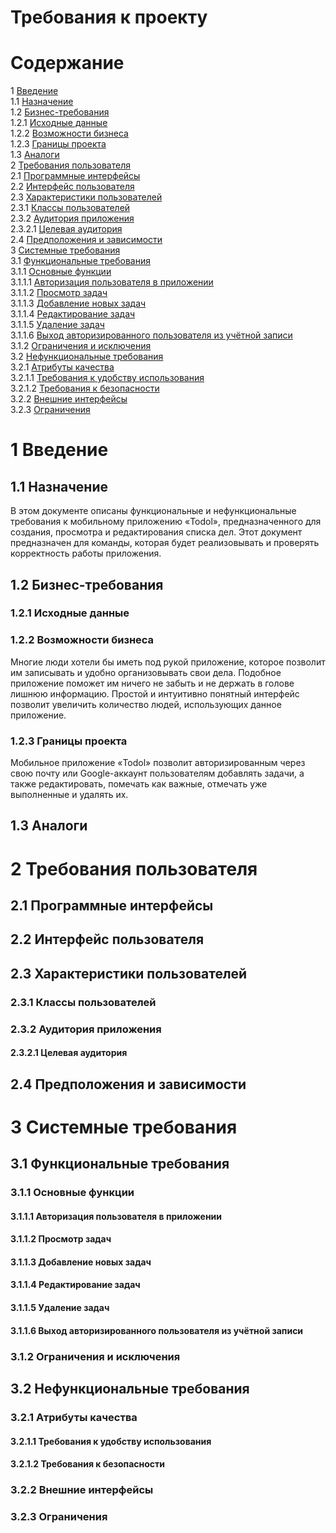 # Требования к проекту

# Содержание
1 [Введение](#intro)  
1.1 [Назначение](#appointment)  
1.2 [Бизнес-требования](#business_requirements)  
1.2.1 [Исходные данные](#initial_data)  
1.2.2 [Возможности бизнеса](#business_opportunities)  
1.2.3 [Границы проекта](#project_boundary)  
1.3 [Аналоги](#analogues)  
2 [Требования пользователя](#user_requirements)  
2.1 [Программные интерфейсы](#software_interfaces)  
2.2 [Интерфейс пользователя](#user_interface)  
2.3 [Характеристики пользователей](#user_specifications)  
2.3.1 [Классы пользователей](#user_classes)  
2.3.2 [Аудитория приложения](#application_audience)  
2.3.2.1 [Целевая аудитория](#target_audience)    
2.4 [Предположения и зависимости](#assumptions_and_dependencies)  
3 [Системные требования](#system_requirements)  
3.1 [Функциональные требования](#functional_requirements)  
3.1.1 [Основные функции](#main_functions)  
3.1.1.1 [Авторизация пользователя в приложении](#user_sign_in)  
3.1.1.2 [Просмотр задач](#tasks_view)  
3.1.1.3 [Добавление новых задач](#tasks_adding)  
3.1.1.4 [Редактирование задач](#tasks_editing)  
3.1.1.5 [Удаление задач](#tasks_deleting)  
3.1.1.6 [Выход авторизированного пользователя из учётной записи](#user_sign_out)  
3.1.2 [Ограничения и исключения](#restrictions_and_exclusions)  
3.2 [Нефункциональные требования](#non-functional_requirements)  
3.2.1 [Атрибуты качества](#quality_attributes)  
3.2.1.1 [Требования к удобству использования](#requirements_for_ease_of_use)  
3.2.1.2 [Требования к безопасности](#security_requirements)  
3.2.2 [Внешние интерфейсы](#external_interfaces)  
3.2.3 [Ограничения](#restrictions)  

<a name="intro"/>

# 1 Введение

<a name="appointment"/>

## 1.1 Назначение
В этом документе описаны функциональные и нефункциональные требования к мобильному приложению «Todol», предназначенного для создания, просмотра и редактирования списка дел. Этот документ предназначен для команды, которая будет реализовывать и проверять корректность работы приложения. 

<a name="business_requirements"/>

## 1.2 Бизнес-требования

<a name="initial_data"/>

### 1.2.1 Исходные данные

<a name="business_opportunities"/>

### 1.2.2 Возможности бизнеса
Многие люди хотели бы иметь под рукой приложение, которое позволит им записывать и удобно организовывать свои дела. Подобное приложение поможет им ничего не забыть и не держать в голове лишнюю информацию. Простой и интуитивно понятный интерфейс позволит увеличить количество людей, использующих данное приложение.

<a name="project_boundary"/>

### 1.2.3 Границы проекта
Мобильное приложение «Todol» позволит авторизированным через свою почту или Google-аккаунт пользователям добавлять задачи, а также редактировать, помечать как важные, отмечать уже выполненные и удалять их.

<a name="analogues"/>

## 1.3 Аналоги

<a name="user_requirements"/>

# 2 Требования пользователя

<a name="software_interfaces"/>

## 2.1 Программные интерфейсы
 

<a name="user_interface"/>

## 2.2 Интерфейс пользователя

<a name="user_specifications"/>

## 2.3 Характеристики пользователей

<a name="user_classes"/>

### 2.3.1 Классы пользователей

<a name="application_audience"/>

### 2.3.2 Аудитория приложения

<a name="target_audience"/>

#### 2.3.2.1 Целевая аудитория

<a name="assumptions_and_dependencies"/>

## 2.4 Предположения и зависимости

<a name="system_requirements"/>

# 3 Системные требования

<a name="functional_requirements"/>

## 3.1 Функциональные требования

<a name="main_functions"/>

### 3.1.1 Основные функции

<a name="user_sign_in"/>

#### 3.1.1.1 Авторизация пользователя в приложении

<a name="tasks_view"/>

#### 3.1.1.2 Просмотр задач

<a name="tasks_adding"/>

#### 3.1.1.3 Добавление новых задач

<a name="tasks_editing"/>

#### 3.1.1.4 Редактирование задач


<a name="tasks_deleting"/>

#### 3.1.1.5 Удаление задач

<a name="user_sign_out"/>

#### 3.1.1.6 Выход авторизированного пользователя из учётной записи


### 3.1.2 Ограничения и исключения

<a name="non-functional_requirements"/>

## 3.2 Нефункциональные требования

<a name="quality_attributes"/>

### 3.2.1 Атрибуты качества

<a name="requirements_for_ease_of_use"/>

#### 3.2.1.1 Требования к удобству использования


<a name="security_requirements"/>

#### 3.2.1.2 Требования к безопасности


<a name="external_interfaces"/>

### 3.2.2 Внешние интерфейсы

<a name="restrictions"/>

### 3.2.3 Ограничения
